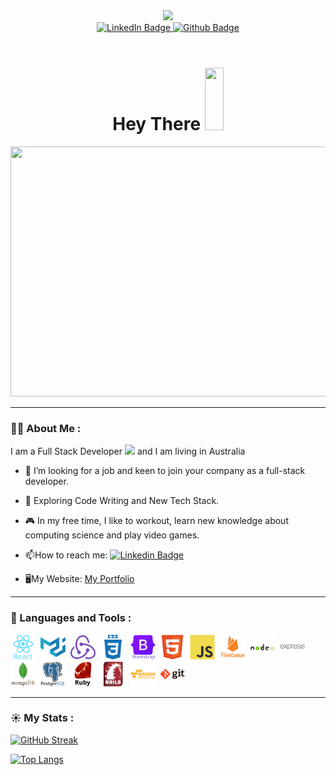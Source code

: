 <!--First section: div header start  -->
<div id="header" align="center">
  <!--  header gif img  -->
  <img src="https://media.giphy.com/media/QTfX9Ejfra3ZmNxh6B/giphy.gif" width="100"/>

  <!--  header badges  -->
  <div id="badges">
    <a href="https://www.linkedin.com/in/lance-liu-03397220b/">
      <img src="https://img.shields.io/badge/LinkedIn-blue?logo=linkedin&logoColor=white&style=for-the-badge" alt="LinkedIn Badge"/>
    </a>
    <a href="https://github.com/lanceliumeng">
      <img src="https://img.shields.io/badge/Github-black?style=for-the-badge&logo=Github&logoColor=white" alt="Github Badge"/>
    </a>
   </div>
  
  <!--GitHub Profile Views Counter-->
  <img src="https://komarev.com/ghpvc/?username=lanceliumeng&style=flat-square&color=blue" alt=""/>
  
  <!-- last part in this section   -->
  <h1>
    Hey There
    <img src="https://media.giphy.com/media/26xBwdIuRJiAIqHwA/giphy.gif" width="30px" height="100px"/>
  </h1>
</div>
 <!--First section: div header end  -->

<!--Second section start: div start  -->
<div align="center">
  <img src="https://media.giphy.com/media/SWoSkN6DxTszqIKEqv/giphy.gif" width="600" height="400"/>
</div>

 <!-- About me part start:  -->
 ---
 
 ### :man_technologist: About Me :
 I am a Full Stack Developer <img src="https://media.giphy.com/media/jkSvCVEXWlOla/giphy.gif" width="60"> and I am living in Australia
- :telescope: I’m looking for a job and keen to join your company as a full-stack developer.

- :seedling: Exploring Code Writing and New Tech Stack.

- :video_game: In my free time, I like to workout, learn new knowledge about computing science and play video games.

- :mailbox:How to reach me:  [![Linkedin Badge](https://img.shields.io/badge/-kakbar-blue?style=flat&logo=Linkedin&logoColor=white)](https://www.linkedin.com/feed/)
- :desktop_computer:My Website:  [My Portfolio](https://lanceliu.netlify.app)
  <!-- About me part end  -->
<!--Second section end: div end  -->

<!--Third section start: -->
---

### :toolbox:	 Languages and Tools :
<div>
  <img src="https://github.com/devicons/devicon/blob/master/icons/react/react-original-wordmark.svg" title="React" alt="React" width="40" height="40"/>&nbsp;
  <img src="https://github.com/devicons/devicon/blob/master/icons/materialui/materialui-original.svg" title="Material UI" alt="Material UI" width="40" height="40"/>&nbsp;
  <img src="https://github.com/devicons/devicon/blob/master/icons/redux/redux-original.svg" title="Redux" alt="Redux " width="40" height="40"/>&nbsp;
  <img src="https://github.com/devicons/devicon/blob/master/icons/css3/css3-plain-wordmark.svg"  title="CSS3" alt="CSS" width="40" height="40"/>&nbsp;
   <img src="https://raw.githubusercontent.com/devicons/devicon/1119b9f84c0290e0f0b38982099a2bd027a48bf1/icons/bootstrap/bootstrap-original-wordmark.svg" title="Bootstrap" alt="Bootstrap" width="40" height="40"/>&nbsp;
  <img src="https://github.com/devicons/devicon/blob/master/icons/html5/html5-original.svg" title="HTML5" alt="HTML" width="40" height="40"/>&nbsp;
  <img src="https://github.com/devicons/devicon/blob/master/icons/javascript/javascript-original.svg" title="JavaScript" alt="JavaScript" width="40" height="40"/>&nbsp;
  <img src="https://github.com/devicons/devicon/blob/master/icons/firebase/firebase-plain-wordmark.svg" title="Firebase" alt="Firebase" width="40" height="40"/>&nbsp;
  <img src="https://raw.githubusercontent.com/devicons/devicon/1119b9f84c0290e0f0b38982099a2bd027a48bf1/icons/nodejs/nodejs-original-wordmark.svg" title="Nodejs" alt="Nodejs" width="40" height="40"/>&nbsp;
  <img src="https://raw.githubusercontent.com/devicons/devicon/1119b9f84c0290e0f0b38982099a2bd027a48bf1/icons/express/express-original-wordmark.svg" title="Express" alt="Express" width="40" height="40"/>&nbsp;
   <img src="https://raw.githubusercontent.com/devicons/devicon/1119b9f84c0290e0f0b38982099a2bd027a48bf1/icons/mongodb/mongodb-original-wordmark.svg" title="Mongodb"  alt="Mongodb" width="40" height="40"/>&nbsp;
  <img src="https://raw.githubusercontent.com/devicons/devicon/1119b9f84c0290e0f0b38982099a2bd027a48bf1/icons/postgresql/postgresql-original-wordmark.svg" title="Postgresql"  alt="Postgresql" width="40" height="40"/>&nbsp;
  <img src="https://raw.githubusercontent.com/devicons/devicon/1119b9f84c0290e0f0b38982099a2bd027a48bf1/icons/ruby/ruby-original-wordmark.svg" title="Ruby" alt="Ruby" width="40" height="40"/>&nbsp;
  <img src="https://raw.githubusercontent.com/devicons/devicon/1119b9f84c0290e0f0b38982099a2bd027a48bf1/icons/rails/rails-original-wordmark.svg" title="Rails" alt="Rails" width="40" height="40"/>&nbsp;
  <img src="https://github.com/devicons/devicon/blob/master/icons/amazonwebservices/amazonwebservices-plain-wordmark.svg" title="AWS" alt="AWS" width="40" height="40"/>&nbsp;
  <img src="https://github.com/devicons/devicon/blob/master/icons/git/git-original-wordmark.svg" title="Git" alt="Git" width="40" height="40"/>&nbsp;
</div>
<!--Third section end -->

<!--Last section start: -->
---

### :sunny:	 My Stats :
[![GitHub Streak](http://github-readme-streak-stats.herokuapp.com?user=lanceliumeng&theme=react)](https://git.io/streak-stats)

[![Top Langs](https://github-readme-stats.vercel.app/api/top-langs/?username=lanceliumeng&layout=compact&theme=react)](https://github.com/anuraghazra/github-readme-stats)

<!--Last section end -->
